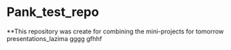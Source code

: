 # Pank_test_repo
**This repository was create for combining the mini-projects for tomorrow presentations_lazima
gggg
gfhhf